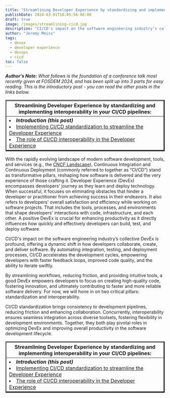 ```yaml
---
title: "Streamlining Developer Experience by standardizing and implementing interoperability in your CI/CD pipelines"
publishDate: 2024-03-01T18:05:56-06:00
draft: true
image: /images/streamlining-cicd.jpg
description: "CI/CD's impact on the software engineering industry’s collective DevEx is profound, offering a dynamic shift in how developers collaborate, create, and deliver software. By automating integration, testing, and deployment processes, CI/CD accelerates the development cycles, empowering developers with faster feedback loops, improved code quality, and the ability to iterate swiftly. Standardization and interoperability are key factors in achieving good DevEx."
author: "Jeremy Meiss"
tags:
  - devex
  - developer experience
  - devops
  - cicd
toc: false
---
```


_**Author's Note:** What follows is the foundation of a conference talk most recently given at FOSDEM 2024, and has been split up into 3 parts for easy reading. This is the introductory post - you can read the other posts in the links below._ 

<table width="50%" border="3">
    <tr>
        <th>Streamlining Developer Experience by standardizing and implementing interoperability in your CI/CD pipelines:</th>
    </tr>
    <tr>
        <td>
            <li><strong><em>Introduction (this post)</em></strong></li>
            <li><a href="/posts/implementing-cicd-standardization-devex">Implementing CI/CD standardization to streamline the Developer Experience</a></li>
            <li><a href="/posts/cicd-interoperability-role-devex">The role of CI/CD interoperability in the Developer Experience</a></li>
        </td>
    </tr>
</table>


With the rapidly evolving landscape of modern software development, tools, and services (e.g., the [CNCF Landscape](https://landscape.cncf.io/)), Continuous Integration and Continuous Deployment (commonly referred to together as “CI/CD”) stand as transformative pillars, reshaping how software is delivered and the very experience of those crafting it. Developer Experience (DevEx) encompasses developers' journey as they learn and deploy technology. When successful, it focuses on eliminating obstacles that hinder a developer or practitioner from achieving success in their endeavors. It also refers to developers' overall satisfaction and efficiency while working on software projects. That includes the tools, processes, and environments that shape developers' interactions with code, infrastructure, and each other. A positive DevEx is crucial for enhancing productivity as it directly influences how quickly and effectively developers can build, test, and deploy software. 

CI/CD's impact on the software engineering industry’s collective DevEx is profound, offering a dynamic shift in how developers collaborate, create, and deliver software. By automating integration, testing, and deployment processes, CI/CD accelerates the development cycles, empowering developers with faster feedback loops, improved code quality, and the ability to iterate swiftly. 

By streamlining workflows, reducing friction, and providing intuitive tools, a good DevEx empowers developers to focus on creating high-quality code, fostering innovation, and ultimately contributing to faster and more reliable software delivery. For now, we will hone in on two critical pillars: standardization and interoperability. 

CI/CD standardization brings consistency to development pipelines, reducing friction and enhancing collaboration. Concurrently, interoperability ensures seamless integration across diverse toolsets, fostering flexibility in development environments. Together, they both play pivotal roles in optimizing DevEx and improving overall productivity in the software development lifecycle.

<table width="50%" border="3">
    <tr>
        <th>Streamlining Developer Experience by standardizing and implementing interoperability in your CI/CD pipelines:</th>
    </tr>
    <tr>
        <td>
            <li><strong><em>Introduction (this post)</em></strong></li>
            <li><a href="/posts/implementing-cicd-standardization-devex">Implementing CI/CD standardization to streamline the Developer Experience</a></li>
            <li><a href="/posts/cicd-interoperability-role-devex">The role of CI/CD interoperability in the Developer Experience</a></li>
        </td>
    </tr>
</table>

